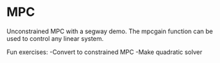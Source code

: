 # MPC
Unconstrained MPC with a segway demo. The mpcgain function can be used to control any linear system.

Fun exercises: 
-Convert to constrained MPC
-Make quadratic solver
